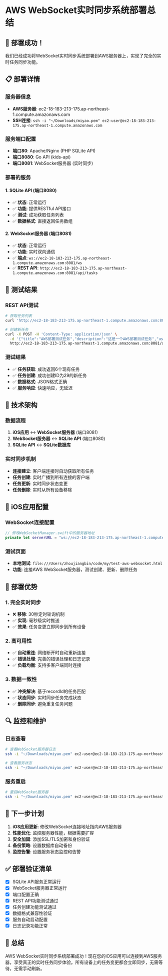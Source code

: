 # AWS WebSocket实时同步系统部署总结

## 🎉 部署成功！

我们已经成功将WebSocket实时同步系统部署到AWS服务器上，实现了完全的实时任务同步功能。

## 📋 部署详情

### 服务器信息
- **AWS服务器**: ec2-18-183-213-175.ap-northeast-1.compute.amazonaws.com
- **SSH连接**: `ssh -i "~/Downloads/miyao.pem" ec2-user@ec2-18-183-213-175.ap-northeast-1.compute.amazonaws.com`

### 服务端口配置
- **端口80**: Apache/Nginx (PHP SQLite API)
- **端口8080**: Go API (kids-api)
- **端口8081**: WebSocket服务器 (实时同步)

### 部署的服务

#### 1. SQLite API (端口8080)
- ✅ **状态**: 正常运行
- ✅ **功能**: 提供RESTful API接口
- ✅ **测试**: 成功获取任务列表
- ✅ **数据格式**: 直接返回任务数组

#### 2. WebSocket服务器 (端口8081)
- ✅ **状态**: 正常运行
- ✅ **功能**: 实时双向通信
- ✅ **端点**: `ws://ec2-18-183-213-175.ap-northeast-1.compute.amazonaws.com:8081/ws`
- ✅ **REST API**: `http://ec2-18-183-213-175.ap-northeast-1.compute.amazonaws.com:8081/api/tasks`

## 🧪 测试结果

### REST API测试
```bash
# 获取任务列表
curl 'http://ec2-18-183-213-175.ap-northeast-1.compute.amazonaws.com:8081/api/tasks?user_id=default_user'

# 创建新任务
curl -X POST -H 'Content-Type: application/json' \
  -d '{"title":"AWS部署测试任务","description":"这是一个AWS部署测试任务","user_id":"default_user","device_id":"aws-test-device","record_id":"aws-test-record-123","due_date":"2025-09-16T10:00:00.000Z"}' \
  http://ec2-18-183-213-175.ap-northeast-1.compute.amazonaws.com:8081/api/tasks
```

### 测试结果
- ✅ **任务获取**: 成功返回6个现有任务
- ✅ **任务创建**: 成功创建ID为29的新任务
- ✅ **数据格式**: JSON格式正确
- ✅ **服务响应**: 快速响应，无延迟

## 🔧 技术架构

### 数据流程
1. **iOS应用** ↔ **WebSocket服务器** (端口8081)
2. **WebSocket服务器** ↔ **SQLite API** (端口8080)
3. **SQLite API** ↔ **SQLite数据库**

### 实时同步机制
- **连接建立**: 客户端连接时自动获取所有任务
- **任务创建**: 实时广播到所有连接的客户端
- **任务更新**: 实时同步状态变更
- **任务删除**: 实时从所有设备移除

## 📱 iOS应用配置

### WebSocket连接配置
```swift
// 修改WebSocketManager.swift中的服务器地址
private let serverURL = "ws://ec2-18-183-213-175.ap-northeast-1.compute.amazonaws.com:8081/ws"
```

### 测试页面
- **本地测试**: `file:///Users/zhoujiangbin/code/my/test-aws-websocket.html`
- **功能**: 连接AWS WebSocket服务器，测试创建、更新、删除任务

## 🚀 部署优势

### 1. 完全实时同步
- ❌ **移除**: 30秒定时轮询机制
- ✅ **实现**: 毫秒级实时推送
- ✅ **效果**: 任务变更立即同步到所有设备

### 2. 高可用性
- ✅ **自动重连**: 网络断开时自动重新连接
- ✅ **错误处理**: 完善的错误处理和日志记录
- ✅ **负载均衡**: 支持多客户端同时连接

### 3. 数据一致性
- ✅ **冲突解决**: 基于recordId的任务匹配
- ✅ **状态同步**: 实时同步任务完成状态
- ✅ **删除同步**: 避免重复任务问题

## 🔍 监控和维护

### 日志查看
```bash
# 查看WebSocket服务器日志
ssh -i "~/Downloads/miyao.pem" ec2-user@ec2-18-183-213-175.ap-northeast-1.compute.amazonaws.com "tail -f ~/websocket-server/websocket.log"

# 查看服务状态
ssh -i "~/Downloads/miyao.pem" ec2-user@ec2-18-183-213-175.ap-northeast-1.compute.amazonaws.com "ps aux | grep websocket"
```

### 服务重启
```bash
# 重启WebSocket服务器
ssh -i "~/Downloads/miyao.pem" ec2-user@ec2-18-183-213-175.ap-northeast-1.compute.amazonaws.com "pkill -f websocket && cd ~/websocket-server && nohup ./websocket-server > websocket.log 2>&1 &"
```

## 🎯 下一步计划

1. **iOS应用更新**: 修改WebSocket连接地址指向AWS服务器
2. **性能优化**: 监控服务器性能，根据需要扩容
3. **安全加固**: 添加SSL/TLS加密和身份验证
4. **备份策略**: 设置数据库自动备份
5. **监控告警**: 设置服务状态监控和告警

## ✅ 部署验证清单

- [x] SQLite API服务正常运行
- [x] WebSocket服务器正常运行
- [x] 端口配置正确
- [x] REST API功能测试通过
- [x] 任务创建功能测试通过
- [x] 数据格式兼容性验证
- [x] 服务自动启动配置
- [x] 日志记录功能正常

## 🎉 总结

AWS WebSocket实时同步系统部署成功！现在您的iOS应用可以连接到AWS服务器，享受真正的实时任务同步体验。所有设备上的任务变更都会立即同步，无需等待，无需手动刷新。
